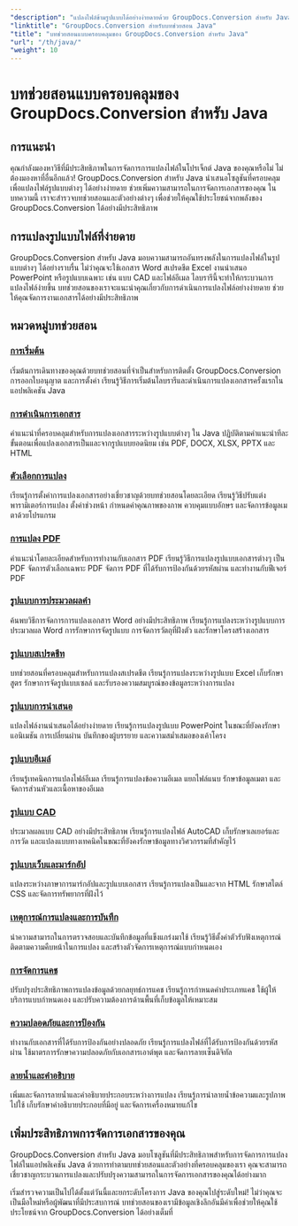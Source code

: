 ```yaml
---
"description": "แปลงไฟล์ข้ามรูปแบบได้อย่างง่ายดายด้วย GroupDocs.Conversion สำหรับ Java ปรับปรุงการจัดการเอกสารด้วยตัวเลือกที่ปรับแต่งได้"
"linktitle": "GroupDocs.Conversion สำหรับบทช่วยสอน Java"
"title": "บทช่วยสอนแบบครอบคลุมของ GroupDocs.Conversion สำหรับ Java"
"url": "/th/java/"
"weight": 10
---
```


# บทช่วยสอนแบบครอบคลุมของ GroupDocs.Conversion สำหรับ Java

## การแนะนำ

คุณกำลังมองหาวิธีที่มีประสิทธิภาพในการจัดการการแปลงไฟล์ในโปรเจ็กต์ Java ของคุณหรือไม่ ไม่ต้องมองหาที่อื่นอีกแล้ว! GroupDocs.Conversion สำหรับ Java นำเสนอโซลูชันที่ครอบคลุมเพื่อแปลงไฟล์รูปแบบต่างๆ ได้อย่างง่ายดาย ช่วยเพิ่มความสามารถในการจัดการเอกสารของคุณ ในบทความนี้ เราจะสำรวจบทช่วยสอนและตัวอย่างต่างๆ เพื่อช่วยให้คุณใช้ประโยชน์จากพลังของ GroupDocs.Conversion ได้อย่างมีประสิทธิภาพ

## การแปลงรูปแบบไฟล์ที่ง่ายดาย

GroupDocs.Conversion สำหรับ Java มอบความสามารถอันทรงพลังในการแปลงไฟล์ในรูปแบบต่างๆ ได้อย่างราบรื่น ไม่ว่าคุณจะใช้เอกสาร Word สเปรดชีต Excel งานนำเสนอ PowerPoint หรือรูปแบบเฉพาะ เช่น แบบ CAD และไฟล์อีเมล ไลบรารีนี้จะทำให้กระบวนการแปลงไฟล์ง่ายขึ้น บทช่วยสอนของเราจะแนะนำคุณเกี่ยวกับการดำเนินการแปลงไฟล์อย่างง่ายดาย ช่วยให้คุณจัดการงานเอกสารได้อย่างมีประสิทธิภาพ

## หมวดหมู่บทช่วยสอน

### [การเริ่มต้น](./getting-started/)
เริ่มต้นการเดินทางของคุณด้วยบทช่วยสอนที่จำเป็นสำหรับการติดตั้ง GroupDocs.Conversion การออกใบอนุญาต และการตั้งค่า เรียนรู้วิธีการเริ่มต้นไลบรารีและดำเนินการแปลงเอกสารครั้งแรกในแอปพลิเคชัน Java

### [การดำเนินการเอกสาร](./document-operations/)
คำแนะนำที่ครอบคลุมสำหรับการแปลงเอกสารระหว่างรูปแบบต่างๆ ใน Java ปฏิบัติตามคำแนะนำทีละขั้นตอนเพื่อแปลงเอกสารเป็นและจากรูปแบบยอดนิยม เช่น PDF, DOCX, XLSX, PPTX และ HTML

### [ตัวเลือกการแปลง](./conversion-options/)
เรียนรู้การตั้งค่าการแปลงเอกสารอย่างเชี่ยวชาญด้วยบทช่วยสอนโดยละเอียด เรียนรู้วิธีปรับแต่งพารามิเตอร์การแปลง ตั้งค่าช่วงหน้า กำหนดค่าคุณภาพของภาพ ควบคุมแบบอักษร และจัดการข้อมูลเมตาด้วยโปรแกรม

### [การแปลง PDF](./pdf-conversion/)
คำแนะนำโดยละเอียดสำหรับการทำงานกับเอกสาร PDF เรียนรู้วิธีการแปลงรูปแบบเอกสารต่างๆ เป็น PDF จัดการตัวเลือกเฉพาะ PDF จัดการ PDF ที่ได้รับการป้องกันด้วยรหัสผ่าน และทำงานกับฟีเจอร์ PDF

### [รูปแบบการประมวลผลคำ](./word-processing-formats/)
ค้นพบวิธีการจัดการการแปลงเอกสาร Word อย่างมีประสิทธิภาพ เรียนรู้การแปลงระหว่างรูปแบบการประมวลผล Word การรักษาการจัดรูปแบบ การจัดการวัตถุที่ฝังตัว และรักษาโครงสร้างเอกสาร

### [รูปแบบสเปรดชีท](./spreadsheet-formats/)
บทช่วยสอนที่ครอบคลุมสำหรับการแปลงสเปรดชีต เรียนรู้การแปลงระหว่างรูปแบบ Excel เก็บรักษาสูตร รักษาการจัดรูปแบบเซลล์ และรับรองความสมบูรณ์ของข้อมูลระหว่างการแปลง

### [รูปแบบการนำเสนอ](./presentation-formats/)
แปลงไฟล์งานนำเสนอได้อย่างง่ายดาย เรียนรู้การแปลงรูปแบบ PowerPoint ในขณะที่ยังคงรักษาแอนิเมชัน การเปลี่ยนผ่าน บันทึกของผู้บรรยาย และความสม่ำเสมอของเค้าโครง

### [รูปแบบอีเมล์](./email-formats/)
เรียนรู้เทคนิคการแปลงไฟล์อีเมล เรียนรู้การแปลงข้อความอีเมล แยกไฟล์แนบ รักษาข้อมูลเมตา และจัดการส่วนหัวและเนื้อหาของอีเมล

### [รูปแบบ CAD](./cad-formats/)
ประมวลผลแบบ CAD อย่างมีประสิทธิภาพ เรียนรู้การแปลงไฟล์ AutoCAD เก็บรักษาเลเยอร์และการวัด และแปลงแบบทางเทคนิคในขณะที่ยังคงรักษาข้อมูลทางวิศวกรรมที่สำคัญไว้

### [รูปแบบเว็บและมาร์กอัป](./web-markup-formats/)
แปลงระหว่างภาษาการมาร์กอัปและรูปแบบเอกสาร เรียนรู้การแปลงเป็นและจาก HTML รักษาสไตล์ CSS และจัดการทรัพยากรที่ฝังไว้

### [เหตุการณ์การแปลงและการบันทึก](./conversion-events-logging/)
นำความสามารถในการตรวจสอบและบันทึกข้อมูลที่แข็งแกร่งมาใช้ เรียนรู้วิธีตั้งค่าตัวรับฟังเหตุการณ์ ติดตามความคืบหน้าในการแปลง และสร้างตัวจัดการเหตุการณ์แบบกำหนดเอง

### [การจัดการแคช](./cache-management/)
ปรับปรุงประสิทธิภาพการแปลงข้อมูลด้วยกลยุทธ์การแคช เรียนรู้การกำหนดค่าประเภทแคช ใช้ผู้ให้บริการแบบกำหนดเอง และปรับความต้องการด้านพื้นที่เก็บข้อมูลให้เหมาะสม

### [ความปลอดภัยและการป้องกัน](./security-protection/)
ทำงานกับเอกสารที่ได้รับการป้องกันอย่างปลอดภัย เรียนรู้การแปลงไฟล์ที่ได้รับการป้องกันด้วยรหัสผ่าน ใช้มาตรการรักษาความปลอดภัยกับเอกสารเอาต์พุต และจัดการลายเซ็นดิจิทัล

### [ลายน้ำและคำอธิบาย](./watermarks-annotations/)
เพิ่มและจัดการลายน้ำและคำอธิบายประกอบระหว่างการแปลง เรียนรู้การนำลายน้ำข้อความและรูปภาพไปใช้ เก็บรักษาคำอธิบายประกอบที่มีอยู่ และจัดการเครื่องหมายแก้ไข

## เพิ่มประสิทธิภาพการจัดการเอกสารของคุณ

GroupDocs.Conversion สำหรับ Java มอบโซลูชันที่มีประสิทธิภาพสำหรับการจัดการการแปลงไฟล์ในแอปพลิเคชัน Java ด้วยการทำตามบทช่วยสอนและตัวอย่างที่ครอบคลุมของเรา คุณจะสามารถเชี่ยวชาญกระบวนการแปลงและปรับปรุงความสามารถในการจัดการเอกสารของคุณได้อย่างมาก

เริ่มสำรวจความเป็นไปได้ตั้งแต่วันนี้และยกระดับโครงการ Java ของคุณไปสู่ระดับใหม่! ไม่ว่าคุณจะเป็นมือใหม่หรือผู้พัฒนาที่มีประสบการณ์ บทช่วยสอนของเรามีข้อมูลเชิงลึกอันมีค่าเพื่อช่วยให้คุณใช้ประโยชน์จาก GroupDocs.Conversion ได้อย่างเต็มที่